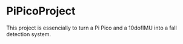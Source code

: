 # PiPicoProject
This project is essencially to turn a Pi Pico and a 10dofIMU into a fall detection system. 
